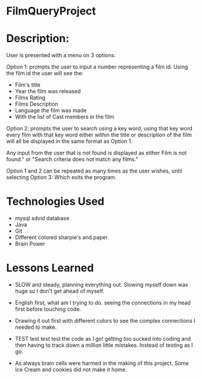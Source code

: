 # FilmQueryProject

# Description: 
User is presented with a menu on 3 options:

Option 1: prompts the user to input a number representing a film id. Using the film id the user will see the:
 - Film's title
 - Year the film was released
 - Films Rating
 - Films Description
 - Language the film was made
 - With the list of Cast members in the film
 
 Option 2: prompts the user to search using a key word, using that key word every film with that key word either within the title or description of the film will all be displayed in the same format as Option 1.
 
 Any input from the user that is not found is displayed as either Film is not found." or "Search criteria does not match any films."
 
 Option 1 and 2 can be repeated as many times as the user wishes, until selecting Option 3: Which exits the program. 

# Technologies Used
- mysql sdvid database
- Java
- Git
- Different colored sharpie's and paper.
- Brain Power

# Lessons Learned
- SLOW and steady, planning everything out. Slowing myself down was huge so I don't get ahead of myself.

- English first, what am I trying to do. seeing the connections in my head first before touching code.

- Drawing it out first with different colors to see the complex connections I needed to make.

- TEST test test test the code as I go! getting too sucked into coding and then having to track down a million little mistakes. Instead of testing as I go.

- As always brain cells were harmed in the making of this project. Some Ice Cream and cookies did not make it home.